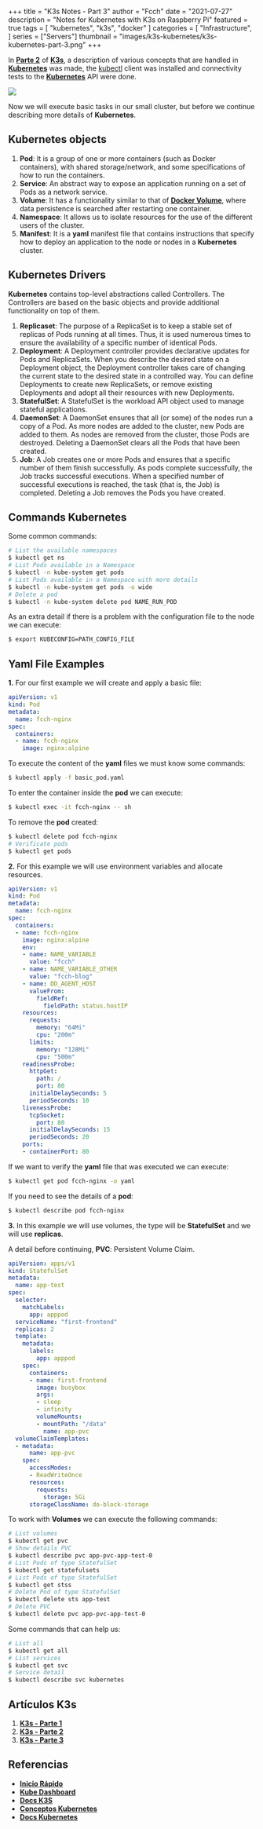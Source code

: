 +++
title = "K3s Notes - Part 3"
author = "Fcch"
date = "2021-07-27"
description = "Notes for Kubernetes with K3s on Raspberry Pi"
featured = true
tags = [
    "kubernetes",
    "k3s",
    "docker"
]
categories = [
    "Infrastructure",
]
series = ["Servers"]
thumbnail = "images/k3s-kubernetes/k3s-kubernetes-part-3.png"
+++

In [**Parte 2**](https://blog.fcch.xyz/post/infrastructure/k3s-notes-second/) of [**K3s**](https://k3s.io/), a description of various concepts that are handled in [**Kubernetes**](https://kubernetes.io/) was made, the [kubectl](https://kubernetes.io/docs/tasks/tools/install-kubectl-linux/) client was installed and connectivity tests to the [**Kubernetes**](https://kubernetes.io/) API were done.

<!--more-->

![](/images/k3s-kubernetes/k3s-rpi-part-3.jpg)

Now we will execute basic tasks in our small cluster, but before we continue describing more details of **Kubernetes**.

## Kubernetes objects

1. **Pod**: It is a group of one or more containers (such as Docker containers), with shared storage/network, and some specifications of how to run the containers.
2. **Service**: An abstract way to expose an application running on a set of Pods as a network service.
3. **Volume**: It has a functionality similar to that of [**Docker Volume**](https://docs.docker.com/storage/volumes/), where data persistence is searched after restarting one container.
2. **Namespace**: It allows us to isolate resources for the use of the different users of the cluster.
3. **Manifest**: It is a **yaml** manifest file that contains instructions that specify how to deploy an application to the node or nodes in a **Kubernetes** cluster.

## Kubernetes Drivers

**Kubernetes** contains top-level abstractions called Controllers. The Controllers are based on the basic objects and provide additional functionality on top of them.

1. **Replicaset**: The purpose of a ReplicaSet is to keep a stable set of replicas of Pods running at all times. Thus, it is used numerous times to ensure the availability of a specific number of identical Pods.
2. **Deployment**: A Deployment controller provides declarative updates for Pods and ReplicaSets. When you describe the desired state on a Deployment object, the Deployment controller takes care of changing the current state to the desired state in a controlled way. You can define Deployments to create new ReplicaSets, or remove existing Deployments and adopt all their resources with new Deployments.
3. **StatefulSet**: A StatefulSet is the workload API object used to manage stateful applications.
4. **DaemonSet**: A DaemonSet ensures that all (or some) of the nodes run a copy of a Pod. As more nodes are added to the cluster, new Pods are added to them. As nodes are removed from the cluster, those Pods are destroyed. Deleting a DaemonSet clears all the Pods that have been created.
5. **Job**: A Job creates one or more Pods and ensures that a specific number of them finish successfully. As pods complete successfully, the Job tracks successful executions. When a specified number of successful executions is reached, the task (that is, the Job) is completed. Deleting a Job removes the Pods you have created.

## Commands Kubernetes

Some common commands:

```bash
# List the available namespaces
$ kubectl get ns
# List Pods available in a Namespace
$ kubectl -n kube-system get pods
# List Pods available in a Namespace with more details
$ kubectl -n kube-system get pods -o wide
# Delete a pod
$ kubectl -n kube-system delete pod NAME_RUN_POD
```

As an extra detail if there is a problem with the configuration file to the node we can execute:

```bash
$ export KUBECONFIG=PATH_CONFIG_FILE
```

## Yaml File Examples

**1.** For our first example we will create and apply a basic file:

```yaml
apiVersion: v1
kind: Pod
metadata:
  name: fcch-nginx
spec:
  containers:
  - name: fcch-nginx
    image: nginx:alpine
```

To execute the content of the **yaml** files we must know some commands:

```bash
$ kubectl apply -f basic_pod.yaml
```

To enter the container inside the **pod** we can execute:

```bash
$ kubectl exec -it fcch-nginx -- sh
```

To remove the **pod** created:

```bash
$ kubectl delete pod fcch-nginx
# Verificate pods 
$ kubectl get pods
```

**2.** For this example we will use environment variables and allocate resources.

```yaml
apiVersion: v1
kind: Pod
metadata:
  name: fcch-nginx
spec:
  containers:
  - name: fcch-nginx
    image: nginx:alpine
    env:
    - name: NAME_VARIABLE
      value: "fcch"
    - name: NAME_VARIABLE_OTHER
      value: "fcch-blog"
    - name: DD_AGENT_HOST
      valueFrom:
        fieldRef:
          fieldPath: status.hostIP
    resources:
      requests:
        memory: "64Mi"
        cpu: "200m"
      limits:
        memory: "128Mi"
        cpu: "500m"
    readinessProbe:
      httpGet:
        path: /
        port: 80
      initialDelaySeconds: 5
      periodSeconds: 10
    livenessProbe:
      tcpSocket:
        port: 80
      initialDelaySeconds: 15
      periodSeconds: 20
    ports:
    - containerPort: 80
```

If we want to verify the **yaml** file that was executed we can execute:

```bash
$ kubectl get pod fcch-nginx -o yaml
```

If you need to see the details of a **pod**:

```bash
$ kubectl describe pod fcch-nginx
```

**3.** In this example we will use volumes, the type will be **StatefulSet** and we will use **replicas**.

A detail before continuing, **PVC**: Persistent Volume Claim.

```yaml
apiVersion: apps/v1
kind: StatefulSet
metadata:
  name: app-test
spec:
  selector:
    matchLabels:
      app: apppod
  serviceName: "first-frontend"
  replicas: 2
  template:
    metadata:
      labels:
        app: apppod
    spec:
      containers:
      - name: first-frontend
        image: busybox
        args:
        - sleep
        - infinity
        volumeMounts:
        - mountPath: "/data"
          name: app-pvc
  volumeClaimTemplates:
  - metadata:
      name: app-pvc
    spec:
      accessModes:
      - ReadWriteOnce
      resources:
        requests:
          storage: 5Gi
      storageClassName: do-block-storage
```

To work with **Volumes** we can execute the following commands:

```bash
# List volumes
$ kubectl get pvc
# Show details PVC
$ kubectl describe pvc app-pvc-app-test-0
# List Pods of type StatefulSet
$ kubectl get statefulsets
# List Pods of type StatefulSet
$ kubectl get stss
# Delete Pod of type StatefulSet
$ kubectl delete sts app-test
# Delete PVC
$ kubectl delete pvc app-pvc-app-test-0
```

Some commands that can help us:

```bash
# List all
$ kubectl get all
# List services
$ kubectl get svc
# Service detail
$ kubectl describe svc kubernetes
```

## Artículos K3s

1. [**K3s - Parte 1**](https://blog.fcch.xyz/post/infrastructure/k3s-notes-first/)
2. [**K3s - Parte 2**](https://blog.fcch.xyz/post/infrastructure/k3s-notes-second/)
3. [**K3s - Parte 3**](https://blog.fcch.xyz/post/infrastructure/k3s-notes-third/)

## Referencias

- [**Inicio Rápido**](https://rancher.com/docs/k3s/latest/en/quick-start/)
- [**Kube Dashboard**](https://rancher.com/docs/k3s/latest/en/installation/kube-dashboard/)
- [**Docs K3S**](https://rancher.com/docs/)
- [**Conceptos Kubernetes**](https://kubernetes.io/es/docs/concepts/)
- [**Docs Kubernetes**](https://kubernetes.io/docs/tutorials/kubernetes-basics/)
